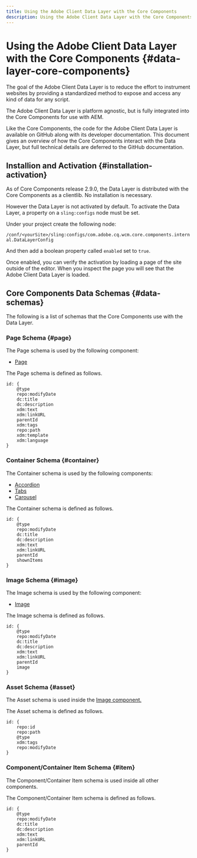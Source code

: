 ```yaml
---
title: Using the Adobe Client Data Layer with the Core Components
description: Using the Adobe Client Data Layer with the Core Components
---
```


# Using the Adobe Client Data Layer with the Core Components {#data-layer-core-components}

The goal of the Adobe Client Data Layer is to reduce the effort to instrument websites by providing a standardized method to expose and access any kind of data for any script.

The Adobe Client Data Layer is platform agnostic, but is fully integrated into the Core Components for use with AEM.

Like the Core Components, the code for the Adobe Client Data Layer is available on GitHub along with its developer documentation. This document gives an overview of how the Core Components interact with the Data Layer, but full technical details are deferred to the GitHub documentation.

## Installion and Activation {#installation-activation}

As of Core Components release 2.9.0, the Data Layer is distributed with the Core Components as a clientlib. No installation is necessary.

However the Data Layer is not activated by default. To activate the Data Layer, a property on a `sling:configs` node must be set.

Under your project create the following node:

`/conf/<yourSite>/sling:configs/com.adobe.cq.wcm.core.components.internal.DataLayerConfig`

And then add a boolean property called `enabled` set to `true`.

Once enabled, you can verify the activation by loading a page of the site outside of the editor. When you inspect the page you will see that the Adobe Client Data Layer is loaded.

## Core Components Data Schemas {#data-schemas}

The following is a list of schemas that the Core Components use with the Data Layer.

### Page Schema {#page}

The Page schema is used by the following component:

* [Page](/help/components/page.md)

The Page schema is defined as follows.

```
id: {
    @type
    repo:modifyDate
    dc:title
    dc:description
    xdm:text
    xdm:linkURL
    parentId
    xdm:tags
    repo:path
    xdm:template
    xdm:language
}
```

### Container Schema {#container}

The Container schema is used by the following components:

* [Accordion](/help/components/accordion.md)
* [Tabs](/help/components/tabs.md)
* [Carousel](/help/components/carousel.md)

The Container schema is defined as follows.

```
id: {
    @type
    repo:modifyDate
    dc:title
    dc:description
    xdm:text
    xdm:linkURL
    parentId
    shownItems
}
```

### Image Schema {#image}

The Image schema is used by the following component:

* [Image](/help/components/image.md)

The Image schema is defined as follows.

```
id: {
    @type
    repo:modifyDate
    dc:title
    dc:description
    xdm:text
    xdm:linkURL
    parentId
    image
}
```

### Asset Schema {#asset}

The Asset schema is used inside the [Image component.](/help/components/image.md)

The Asset schema is defined as follows.

```
id: {
    repo:id
    repo:path
    @type
    xdm:tags
    repo:modifyDate
}
```

### Component/Container Item Schema {#item}

The Component/Container Item schema is used inside all other components.

The Component/Container Item schema is defined as follows.

```
id: {
    @type
    repo:modifyDate
    dc:title
    dc:description
    xdm:text
    xdm:linkURL
    parentId
}
```
